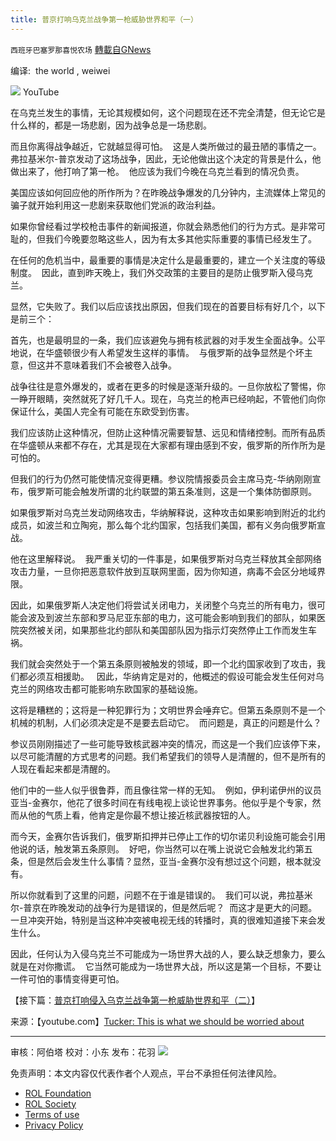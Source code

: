 ```yaml
---
title: 普京打响乌克兰战争第一枪威胁世界和平（一）
---
```

`西班牙巴塞罗那喜悦农场` [轉載自GNews](https://gnews.org/zh-hans/2075065/)

编译:  the world , weiwei

![](https://assets.gnews.org/wp-content/uploads/2022/02/image-2592-edited.png) YouTube

在乌克兰发生的事情，无论其规模如何，这个问题现在还不完全清楚，但无论它是什么样的，都是一场悲剧，因为战争总是一场悲剧。

而且你离得战争越近，它就越显得可怕。  这是人类所做过的最丑陋的事情之一。弗拉基米尔-普京发动了这场战争，因此，无论他做出这个决定的背景是什么，他做出来了，他打响了第一枪。  他应该为我们今晚在乌克兰看到的情况负责。

美国应该如何回应他的所作所为？在昨晚战争爆发的几分钟内，主流媒体上常见的骗子就开始利用这一悲剧来获取他们党派的政治利益。

如果你曾经看过学校枪击事件的新闻报道，你就会熟悉他们的行为方式。是非常可耻的，但我们今晚要忽略这些人，因为有太多其他实际重要的事情已经发生了。

在任何的危机当中，最重要的事情是决定什么是最重要的，建立一个关注度的等级制度。  因此，直到昨天晚上，我们外交政策的主要目的是防止俄罗斯入侵乌克兰。

显然，它失败了。我们以后应该找出原因，但我们现在的首要目标有好几个，以下是前三个：

首先，也是最明显的一条，我们应该避免与拥有核武器的对手发生全面战争。公平地说，在华盛顿很少有人希望发生这样的事情。  与俄罗斯的战争显然是个坏主意，但这并不意味着我们不会被卷入战争。

战争往往是意外爆发的，或者在更多的时候是逐渐升级的。一旦你放松了警惕，你一睁开眼睛，突然就死了好几千人。现在，乌克兰的枪声已经响起，不管他们向你保证什么，美国人完全有可能在东欧受到伤害。

我们应该防止这种情况，但防止这种情况需要智慧、远见和情绪控制。而所有品质在华盛顿从来都不存在，尤其是现在大家都有理由感到不安，俄罗斯的所作所为是可怕的。

但我们的行为仍然可能使情况变得更糟。参议院情报委员会主席马克-华纳刚刚宣布，俄罗斯可能会触发所谓的北约联盟的第五条准则，这是一个集体防御原则。

如果俄罗斯对乌克兰发动网络攻击，华纳解释说，这种攻击如果影响到附近的北约成员，如波兰和立陶宛，那么每个北约国家，包括我们美国，都有义务向俄罗斯宣战。

他在这里解释说。  我严重关切的一件事是，如果俄罗斯对乌克兰释放其全部网络攻击力量，一旦你把恶意软件放到互联网里面，因为你知道，病毒不会区分地域界限。

因此，如果俄罗斯人决定他们将尝试关闭电力，关闭整个乌克兰的所有电力，很可能会波及到波兰东部和罗马尼亚东部的电力，这可能会影响到我们的部队，如果医院突然被关闭，如果那些北约部队和美国部队因为指示灯突然停止工作而发生车祸。

我们就会突然处于一个第五条原则被触发的领域，即一个北约国家收到了攻击，我们都必须互相援助。   因此，华纳肯定是对的，他概述的假设可能会发生任何对乌克兰的网络攻击都可能影响东欧国家的基础设施。

这将是糟糕的；这将是一种犯罪行为；文明世界会唾弃它。但第五条原则不是一个机械的机制，人们必须决定是不是要去启动它。  而问题是，真正的问题是什么？

参议员刚刚描述了一些可能导致核武器冲突的情况，而这是一个我们应该停下来，以尽可能清醒的方式思考的问题。我们希望我们的领导人是清醒的，但不是所有的人现在看起来都是清醒的。

他们中的一些人似乎很鲁莽，而且像往常一样的无知。  例如，伊利诺伊州的议员亚当-金赛尔，他花了很多时间在有线电视上谈论世界事务。他似乎是个专家，然而从他的气质上看，他肯定是你最不想让接近核武器按钮的人。

而今天，金赛尔告诉我们，俄罗斯扣押并已停止工作的切尔诺贝利设施可能会引用他说的话，触发第五条原则。  好吧，你当然可以在嘴上说说它会触发北约第五条，但是然后会发生什么事情？显然，亚当-金赛尔没有想过这个问题，根本就没有。

所以你就看到了这里的问题，问题不在于谁是错误的。  我们可以说，弗拉基米尔-普京在昨晚发动的战争行为是错误的，但是然后呢？  而这才是更大的问题。一旦冲突开始，特别是当这种冲突被电视无线的转播时，真的很难知道接下来会发生什么。

因此，任何认为入侵乌克兰不可能成为一场世界大战的人，要么缺乏想象力，要么就是在对你撒谎。  它当然可能成为一场世界大战，所以这是第一个目标，不要让一件可怕的事情变得更可怕。

【接下篇：[普京打响侵入乌克兰战争第一枪威胁世界和平（二）](https://gnews.org/zh-hans/2075114/)】

来源：【youtube.com】[Tucker: This is what we should be worried about](https://www.youtube.com/watch?v=SnKez4bL0po)

* * *

审核：阿伯塔
校对：小东
发布：花羽
![](https://assets.gnews.org/wp-content/uploads/2022/02/西喜-9.jpeg)
 

免责声明：本文内容仅代表作者个人观点，平台不承担任何法律风险。

- [ROL Foundation](https://rolfoundation.org/)
- [ROL Society](https://rolsociety.org/)
- [Terms of use](https://gnews.org/terms-of-use-3/)
- [Privacy Policy](https://gnews.org/privacy-policy/)
